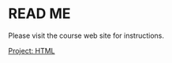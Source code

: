 # READ ME

Please visit the course web site for instructions.

[Project: HTML](https://umiami-web-design.github.io/work/project-html.html)
